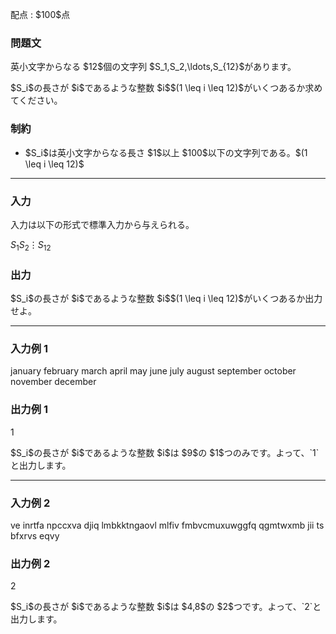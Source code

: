 
<div>

<span>

<span>

<p>
配点 : $100$点
</p>

<div>

<section>

### **問題文**

<p>
英小文字からなる $12$個の文字列 $S_1,S_2,\ldots,S_{12}$があります。
</p>

<p>
$S_i$の長さが $i$であるような整数 $i$$(1 \leq i \leq 12)$がいくつあるか求めてください。
</p>

</section>

</div>

<div>

<section>

### **制約**

<ul>

<li>
$S_i$は英小文字からなる長さ $1$以上 $100$以下の文字列である。$(1 \leq i \leq 12)$
</li>

</ul>

</section>

</div>

---

<div>

<div>

<section>

### **入力**

<p>
入力は以下の形式で標準入力から与えられる。
</p>

<div>

$S_1$$S_2$$\vdots$$S_{12}$
</div>

</section>

</div>

<div>

<section>

### **出力**

<p>
$S_i$の長さが $i$であるような整数 $i$$(1 \leq i \leq 12)$がいくつあるか出力せよ。
</p>

</section>

</div>

</div>

---

<div>

<section>

### **入力例 1**

<div>

january
february
march
april
may
june
july
august
september
october
november
december

</div>

</section>

</div>

<div>

<section>

### **出力例 1**

<div>

1

</div>

<p>
$S_i$の長さが $i$であるような整数 $i$は $9$の $1$つのみです。よって、`1`と出力します。
</p>

</section>

</div>

---

<div>

<section>

### **入力例 2**

<div>

ve
inrtfa
npccxva
djiq
lmbkktngaovl
mlfiv
fmbvcmuxuwggfq
qgmtwxmb
jii
ts
bfxrvs
eqvy

</div>

</section>

</div>

<div>

<section>

### **出力例 2**

<div>

2

</div>

<p>
$S_i$の長さが $i$であるような整数 $i$は $4,8$の $2$つです。よって、`2`と出力します。
</p>

</section>

</div>

</span>

</span>

</div>
